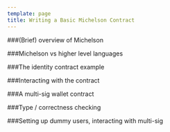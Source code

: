```yaml
---
template: page
title: Writing a Basic Michelson Contract
---
```


###(Brief) overview of Michelson

###Michelson vs higher level languages 

###The identity contract example

###Interacting with the contract

###A multi-sig wallet contract 

###Type / correctness checking

###Setting up dummy users, interacting with multi-sig 

